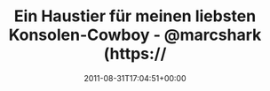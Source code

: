 ---
retweeted: false
source: <a href="http://itunes.apple.com/us/app/twitter/id409789998?mt=12" rel="nofollow">Twitter
  for Mac</a>
entities:
  hashtags: []
  symbols: []
  user_mentions:
  - name: Marc Böttler
    screen_name: marcshark
    indices:
    - '51'
    - '61'
    id_str: '15440623'
    id: '15440623'
  urls:
  - url: http://t.co/lFRPonH
    expanded_url: http://twitpic.com/6e2f84
    display_url: twitpic.com/6e2f84
    indices:
    - '66'
    - '85'
display_text_range:
- '0'
- '85'
favorite_count: '0'
id_str: '108948375554113536'
truncated: false
retweet_count: '1'
id: '108948375554113536'
possibly_sensitive: false
created_at: Wed Aug 31 17:04:51 +0000 2011
favorited: false
full_text: Ein Haustier für meinen liebsten Konsolen-Cowboy - [@marcshark](https://twitter.com/marcshark)
  --
lang: de
quote_url: http://twitpic.com/6e2f84
tags:
- pesos/twitter
date: '2011-08-31T17:04:51+00:00'
src: https://twitter.com/bascht/status/108948375554113536
original_url: https://twitter.com/bascht/status/108948375554113536
type: twitter_tweet
text: Ein Haustier für meinen liebsten Konsolen-Cowboy - [@marcshark](https://twitter.com/marcshark)
  --
title: Ein Haustier für meinen liebsten Konsolen-Cowboy - @marcshark (https://

---
